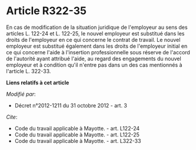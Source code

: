 # Article R322-35

En cas de modification de la situation juridique de l'employeur au sens des articles L. 122-24 et L. 122-25, le nouvel
employeur est substitué dans les droits de l'employeur en ce qui concerne le contrat de travail. Le nouvel employeur est
substitué également dans les droits de l'employeur initial en ce qui concerne l'aide à l'insertion professionnelle sous
réserve de l'accord de l'autorité ayant attribué l'aide, au regard des engagements du nouvel employeur et à condition qu'il
n'entre pas dans un des cas mentionnés à l'article L. 322-33.

**Liens relatifs à cet article**

_Modifié par_:

  - Décret n°2012-1211 du 31 octobre 2012 - art. 3

_Cite_:

  - Code du travail applicable à Mayotte. - art. L122-24
  - Code du travail applicable à Mayotte. - art. L122-25
  - Code du travail applicable à Mayotte. - art. L322-33
